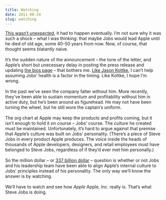 ```yaml
---
title: Watching
date: 2011-08-24
slug: watching
---
```

<p><a href="http://www.apple.com/pr/library/2011/08/24Letter-from-Steve-Jobs.html">This wasn&#8217;t unexpected</a>, it had to happen eventually. I&#8217;m not sure why it was such a shock &#8211; what I was thinking: that maybe Jobs would lead Apple until he died of old age, some 40-50 years from now. Now, of course, that thought seems blatantly naive.<br />
<br />
It&#8217;s the sudden nature of the announcement &#8211; the tone of the letter, and Apple&#8217;s short but unecessary delay in posting the press release and updating <a href="http://www.apple.com/pr/bios/">the bios page</a> &#8211; that bothers me. <a href="http://kottke.org/11/08/steve-jobs-resigns-from-apple">Like Jason Kottke</a>, I can&#8217;t help assuming Jobs&#8217; health is a factor in the timing. Like Kottke, I hope I&#8217;m wrong.<br />
<br />
In the past we&#8217;ve seen the company falter without him. More recently, they&#8217;ve been able to sustain momentum and profitability without him in active duty, but he&#8217;s been around as figurehead. He may not have been turning the wheel, but he still wore the captain&#8217;s uniform.<br />
<br />
The org chart at Apple may keep the products and profits coming, but it isn&#8217;t enough to hold it on course &#8211; Jobs&#8217; course. The <em>culture</em> he created must be maintained. Unfortunately, it&#8217;s hard to argue against that premise that Apple&#8217;s culture was built on Jobs&#8217; personality. (There&#8217;s a piece of Steve Jobs in every product Apple produces. The voice inside the heads of thousands of Apple developers, designers, and retail employees must have belonged to Steve Jobs, regardless of if they&#8217;d ever met him personally.)<br />
<br />
So the million dollar &#8211; or <a href="http://www.marketwatch.com/story/apple-crowned-no-1-with-biggest-market-cap-2011-08-10">337 billion dollar</a> &#8211; question is whether or not Jobs and his leadership team have been able to align Apple&#8217;s internal culture to Jobs&#8217; principles instead of his personality. The only way we&#8217;ll know the answer is by watching.<br />
<br />
We&#8217;ll have to watch and see how <em>Apple</em> Apple, Inc. really is. That&#8217;s what Steve Jobs is doing.</p>